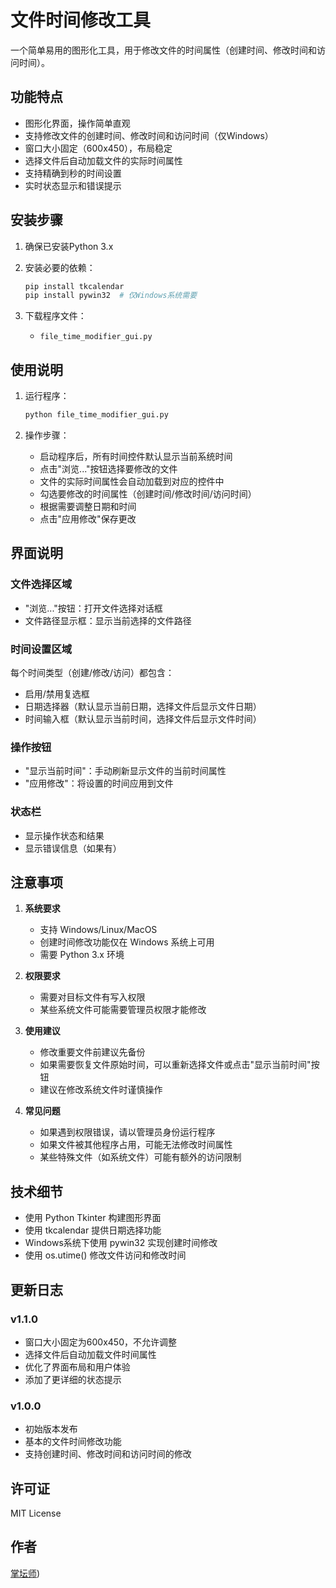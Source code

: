 # 文件时间修改工具

一个简单易用的图形化工具，用于修改文件的时间属性（创建时间、修改时间和访问时间）。

## 功能特点

- 图形化界面，操作简单直观
- 支持修改文件的创建时间、修改时间和访问时间（仅Windows）
- 窗口大小固定（600x450），布局稳定
- 选择文件后自动加载文件的实际时间属性
- 支持精确到秒的时间设置
- 实时状态显示和错误提示

## 安装步骤

1. 确保已安装Python 3.x

2. 安装必要的依赖：
   ```bash
   pip install tkcalendar
   pip install pywin32  # 仅Windows系统需要
   ```

3. 下载程序文件：
   - `file_time_modifier_gui.py`

## 使用说明

1. 运行程序：
   ```bash
   python file_time_modifier_gui.py
   ```

2. 操作步骤：
   - 启动程序后，所有时间控件默认显示当前系统时间
   - 点击"浏览..."按钮选择要修改的文件
   - 文件的实际时间属性会自动加载到对应的控件中
   - 勾选要修改的时间属性（创建时间/修改时间/访问时间）
   - 根据需要调整日期和时间
   - 点击"应用修改"保存更改

## 界面说明

### 文件选择区域
- "浏览..."按钮：打开文件选择对话框
- 文件路径显示框：显示当前选择的文件路径

### 时间设置区域
每个时间类型（创建/修改/访问）都包含：
- 启用/禁用复选框
- 日期选择器（默认显示当前日期，选择文件后显示文件日期）
- 时间输入框（默认显示当前时间，选择文件后显示文件时间）

### 操作按钮
- "显示当前时间"：手动刷新显示文件的当前时间属性
- "应用修改"：将设置的时间应用到文件

### 状态栏
- 显示操作状态和结果
- 显示错误信息（如果有）

## 注意事项

1. **系统要求**
   - 支持 Windows/Linux/MacOS
   - 创建时间修改功能仅在 Windows 系统上可用
   - 需要 Python 3.x 环境

2. **权限要求**
   - 需要对目标文件有写入权限
   - 某些系统文件可能需要管理员权限才能修改

3. **使用建议**
   - 修改重要文件前建议先备份
   - 如果需要恢复文件原始时间，可以重新选择文件或点击"显示当前时间"按钮
   - 建议在修改系统文件时谨慎操作

4. **常见问题**
   - 如果遇到权限错误，请以管理员身份运行程序
   - 如果文件被其他程序占用，可能无法修改时间属性
   - 某些特殊文件（如系统文件）可能有额外的访问限制

## 技术细节

- 使用 Python Tkinter 构建图形界面
- 使用 tkcalendar 提供日期选择功能
- Windows系统下使用 pywin32 实现创建时间修改
- 使用 os.utime() 修改文件访问和修改时间

## 更新日志

### v1.1.0
- 窗口大小固定为600x450，不允许调整
- 选择文件后自动加载文件时间属性
- 优化了界面布局和用户体验
- 添加了更详细的状态提示

### v1.0.0
- 初始版本发布
- 基本的文件时间修改功能
- 支持创建时间、修改时间和访问时间的修改

## 许可证

MIT License

## 作者

[掌坛师](https://github.com/zts66/file_time_modifier))

